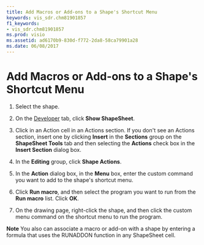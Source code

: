 ```yaml
---
title: Add Macros or Add-ons to a Shape's Shortcut Menu
keywords: vis_sdr.chm81901857
f1_keywords:
- vis_sdr.chm81901857
ms.prod: visio
ms.assetid: ad6170b9-830d-f772-2da8-58ca79901a28
ms.date: 06/08/2017
---
```



# Add Macros or Add-ons to a Shape's Shortcut Menu

1. Select the shape.
    
2. On the  [Developer](run-visio-in-developer-mode.md) tab, click **Show ShapeSheet**.
    
3. Click in an Action cell in an Actions section. If you don't see an Actions section, insert one by clicking **Insert** in the **Sections** group on the **ShapeSheet Tools** tab and then selecting the **Actions** check box in the **Insert Section** dialog box.
    
4. In the **Editing** group, click **Shape Actions**.
    
5. In the **Action** dialog box, in the **Menu** box, enter the custom command you want to add to the shape's shortcut menu.
    
6. Click **Run macro**, and then select the program you want to run from the **Run macro** list. Click **OK**.
    
7. On the drawing page, right-click the shape, and then click the custom menu command on the shortcut menu to run the program.
    

 **Note**   You also can associate a macro or add-on with a shape by entering a formula that uses the RUNADDON function in any ShapeSheet cell.


